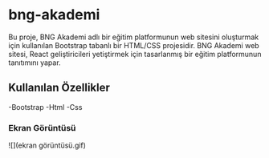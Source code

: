 
<h1>bng-akademi</h1>

Bu proje, BNG Akademi adlı bir eğitim platformunun web sitesini oluşturmak için kullanılan Bootstrap tabanlı bir HTML/CSS projesidir. BNG Akademi web sitesi, React geliştiricileri yetiştirmek için tasarlanmış bir eğitim platformunun tanıtımını yapar.

<h2>Kullanılan Özellikler</h3>

 -Bootstrap
 -Html
 -Css

 <h3>Ekran Görüntüsü</h3>

 ![](ekran görüntüsü.gif)
 